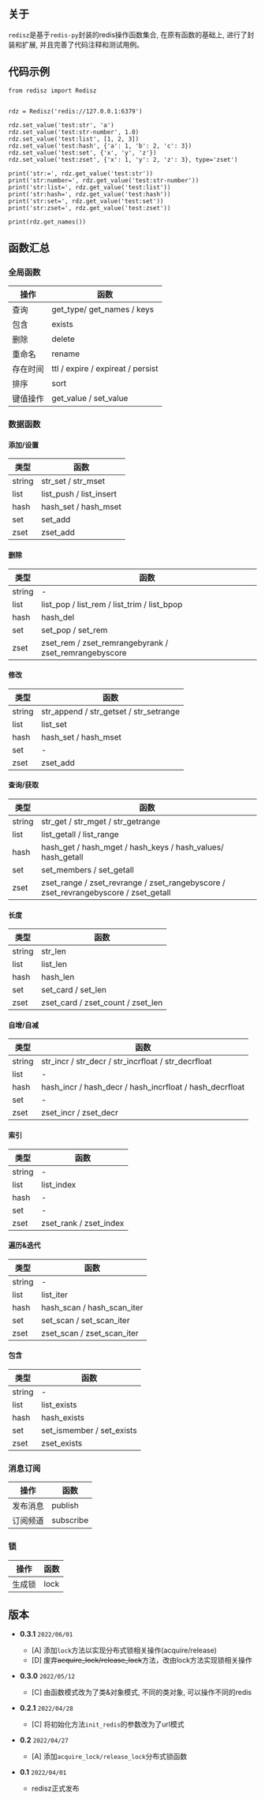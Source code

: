 ## 关于

`redisz`是基于`redis-py`封装的redis操作函数集合, 在原有函数的基础上, 进行了封装和扩展, 并且完善了代码注释和测试用例。

## 代码示例

```
from redisz import Redisz


rdz = Redisz('redis://127.0.0.1:6379')

rdz.set_value('test:str', 'a')
rdz.set_value('test:str-number', 1.0)
rdz.set_value('test:list', [1, 2, 3])
rdz.set_value('test:hash', {'a': 1, 'b': 2, 'c': 3})
rdz.set_value('test:set', {'x', 'y', 'z'})
rdz.set_value('test:zset', {'x': 1, 'y': 2, 'z': 3}, type='zset')

print('str:=', rdz.get_value('test:str'))
print('str:number=', rdz.get_value('test:str-number'))
print('str:list=', rdz.get_value('test:list'))
print('str:hash=', rdz.get_value('test:hash'))
print('str:set=', rdz.get_value('test:set'))
print('str:zset=', rdz.get_value('test:zset'))

print(rdz.get_names())
```

## 函数汇总

### 全局函数

| 操作 | 函数 |
| ------ | ------ |
|查询| get_type/ get_names / keys|
|包含| exists|
|删除| delete|
|重命名| rename|
|存在时间| ttl / expire / expireat / persist|
|排序| sort|
|键值操作| get_value / set_value|

### 数据函数

#### 添加/设置

| 类型 | 函数 |
| ------ | ------ |
|string| str_set / str_mset|
|list| list_push / list_insert|
|hash| hash_set / hash_mset|
|set| set_add|
|zset| zset_add|

#### 删除

| 类型 | 函数 |
| ------ | ------ |
|string| -|
|list| list_pop / list_rem / list_trim / list_bpop|
|hash| hash_del|
|set| set_pop / set_rem|
|zset| zset_rem / zset_remrangebyrank / zset_remrangebyscore|

#### 修改

| 类型 | 函数 |
| ------ | ------ |
|string| str_append / str_getset / str_setrange|
|list| list_set|
|hash| hash_set / hash_mset|
|set| -|
|zset| zset_add|

#### 查询/获取

| 类型 | 函数 |
| ------ | ------ |
|string| str_get / str_mget / str_getrange|
|list|  list_getall / list_range|
|hash| hash_get / hash_mget / hash_keys / hash_values/ hash_getall|
|set| set_members / set_getall|
|zset| zset_range / zset_revrange / zset_rangebyscore / zset_revrangebyscore / zset_getall|

#### 长度

| 类型 | 函数 |
| ------ | ------ |
|string| str_len|
|list| list_len|
|hash| hash_len|
|set| set_card / set_len|
|zset| zset_card / zset_count / zset_len|

#### 自增/自减

| 类型 | 函数 |
| ------ | ------ |
|string| str_incr / str_decr / str_incrfloat / str_decrfloat|
|list| -|
|hash| hash_incr / hash_decr / hash_incrfloat / hash_decrfloat|
|set| -|
|zset| zset_incr / zset_decr|

#### 索引

| 类型 | 函数 |
| ------ | ------ |
|string| -|
|list| list_index|
|hash| -|
|set| -|
|zset| zset_rank / zset_index|

#### 遍历&迭代

| 类型 | 函数 |
| ------ | ------ |
|string| -|
|list| list_iter|
|hash| hash_scan / hash_scan_iter|
|set| set_scan / set_scan_iter|
|zset| zset_scan / zset_scan_iter

#### 包含

| 类型 | 函数 |
| ------ | ------ |
|string| -|
|list| list_exists|
|hash| hash_exists|
|set| set_ismember / set_exists|
|zset| zset_exists|

### 消息订阅

| 操作 | 函数 |
| ------ | ------ |
|发布消息| publish|
|订阅频道| subscribe|

### 锁

| 操作 | 函数 |
| ------ | ------ |
|生成锁| lock|

## 版本

- **0.3.1** `2022/06/01`
    - [A] 添加`lock`方法以实现分布式锁相关操作(acquire/release)
    - [D] 废弃~~acquire_lock/release_lock~~方法，改由lock方法实现锁相关操作

- **0.3.0** `2022/05/12`
    - [C] 由函数模式改为了类&对象模式, 不同的类对象, 可以操作不同的redis

- **0.2.1** `2022/04/28`
    - [C] 将初始化方法`init_redis`的参数改为了url模式

- **0.2** `2022/04/27`
    - [A] 添加`acquire_lock/release_lock`分布式锁函数

- **0.1** `2022/04/01`
    - redisz正式发布